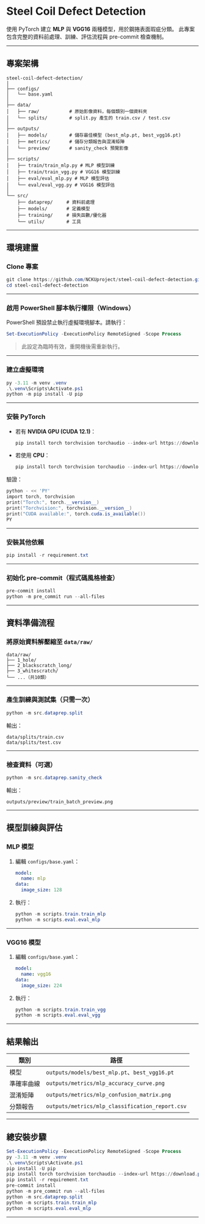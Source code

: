 # Steel Coil Defect Detection

使用 PyTorch 建立 **MLP** 與 **VGG16** 兩種模型，用於鋼捲表面瑕疵分類。
此專案包含完整的資料前處理、訓練、評估流程與 pre-commit 檢查機制。

---

## 專案架構

```
steel-coil-defect-detection/
│
├── configs/
│   └── base.yaml
│
├── data/
│   ├── raw/           # 原始影像資料，每個類別一個資料夾
│   └── splits/        # split.py 產生的 train.csv / test.csv
│
├── outputs/
│   ├── models/        # 儲存最佳模型 (best_mlp.pt, best_vgg16.pt)
│   ├── metrics/       # 儲存分類報告與混淆矩陣
│   └── preview/       # sanity_check 預覽影像
│
├── scripts/
│   ├── train/train_mlp.py # MLP 模型訓練
│   ├── train/train_vgg.py # VGG16 模型訓練
│   ├── eval/eval_mlp.py # MLP 模型評估
│   └── eval/eval_vgg.py # VGG16 模型評估
│
└── src/
    ├── dataprep/     # 資料前處理
    ├── models/       # 定義模型
    ├── training/     # 損失函數/優化器
    └── utils/        # 工具
```

---

## 環境建置

### Clone 專案
```powershell
git clone https://github.com/NCKUproject/steel-coil-defect-detection.git
cd steel-coil-defect-detection
```

---

### 啟用 PowerShell 腳本執行權限（Windows）
PowerShell 預設禁止執行虛擬環境腳本。請執行：
```powershell
Set-ExecutionPolicy -ExecutionPolicy RemoteSigned -Scope Process
```
> 此設定為臨時有效，重開機後需重新執行。

---

### 建立虛擬環境
```powershell
py -3.11 -m venv .venv
.\.venv\Scripts\Activate.ps1
python -m pip install -U pip
```

---

### 安裝 PyTorch

- 若有 **NVIDIA GPU (CUDA 12.1)**：
  ```powershell
  pip install torch torchvision torchaudio --index-url https://download.pytorch.org/whl/cu121
  ```
- 若使用 **CPU**：
  ```powershell
  pip install torch torchvision torchaudio --index-url https://download.pytorch.org/whl/cpu
  ```

驗證：
```powershell
python - << 'PY'
import torch, torchvision
print("Torch:", torch.__version__)
print("Torchvision:", torchvision.__version__)
print("CUDA available:", torch.cuda.is_available())
PY
```

---

### 安裝其他依賴
```powershell
pip install -r requirement.txt
```

---

### 初始化 pre-commit（程式碼風格檢查）
```powershell
pre-commit install
python -m pre_commit run --all-files
```

---

## 資料準備流程

### 將原始資料解壓縮至 `data/raw/`
```
data/raw/
├── 1_hole/
├── 2_blackscratch_long/
├── 3_whitescratch/
└── ...（共10類）
```

---

### 產生訓練與測試集（只需一次）
```powershell
python -m src.dataprep.split
```
輸出：
```
data/splits/train.csv
data/splits/test.csv
```

---

### 檢查資料（可選）
```powershell
python -m src.dataprep.sanity_check
```
輸出：
```
outputs/preview/train_batch_preview.png
```

---

## 模型訓練與評估

### MLP 模型
1. 編輯 `configs/base.yaml`：
   ```yaml
   model:
     name: mlp
   data:
     image_size: 128
   ```
2. 執行：
   ```powershell
   python -m scripts.train.train_mlp
   python -m scripts.eval.eval_mlp
   ```

---

### VGG16 模型
1. 編輯 `configs/base.yaml`：
   ```yaml
   model:
     name: vgg16
   data:
     image_size: 224
   ```
2. 執行：
   ```powershell
   python -m scripts.train.train_vgg
   python -m scripts.eval.eval_vgg
   ```

---

## 結果輸出
| 類別 | 路徑 |
|------|------|
| 模型 | `outputs/models/best_mlp.pt`、`best_vgg16.pt` |
| 準確率曲線 | `outputs/metrics/mlp_accuracy_curve.png` |
| 混淆矩陣 | `outputs/metrics/mlp_confusion_matrix.png` |
| 分類報告 | `outputs/metrics/mlp_classification_report.csv` |

---

## 總安裝步驟
```powershell
Set-ExecutionPolicy -ExecutionPolicy RemoteSigned -Scope Process
py -3.11 -m venv .venv
.\.venv\Scripts\Activate.ps1
pip install -U pip
pip install torch torchvision torchaudio --index-url https://download.pytorch.org/whl/cu121
pip install -r requirement.txt
pre-commit install
python -m pre_commit run --all-files
python -m src.dataprep.split
python -m scripts.train.train_mlp
python -m scripts.eval.eval_mlp
```

---
